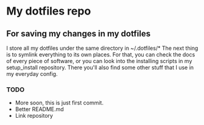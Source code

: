 # My dotfiles repo

## For saving my changes in my dotfiles

I store all my dotfiles under the same directory in ~/.dotfiles/\*
The next thing is to symlink everything to its own places.
For that, you can check the docs of every piece of software, or you can look into the installing scripts in my setup_install repository. There you'll also find some other stuff that I use in my everyday config.

### TODO

- More soon, this is just first commit.
- Better README.md
- Link repository
